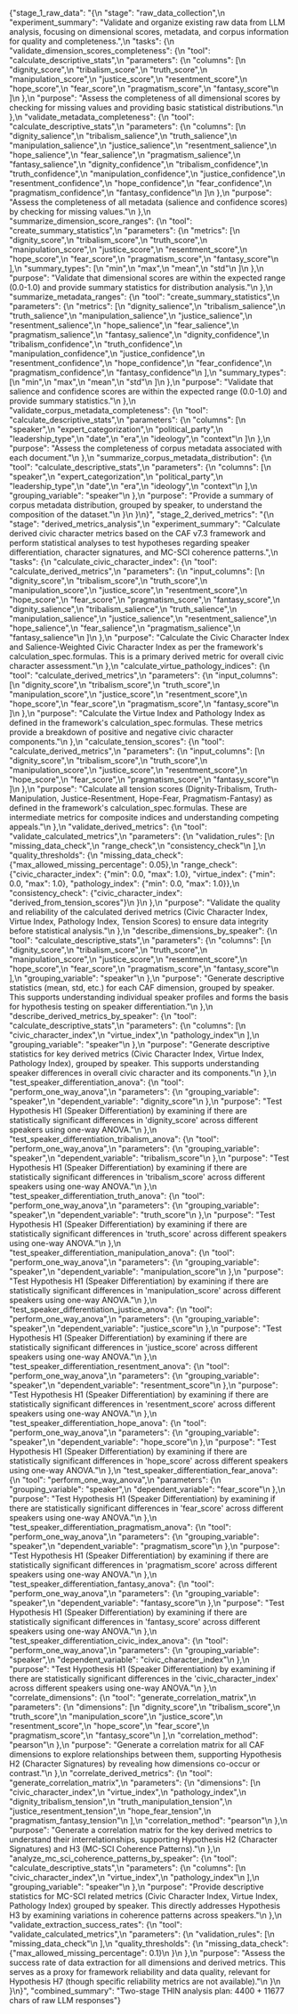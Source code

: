 {"stage_1_raw_data": "{\n  \"stage\": \"raw_data_collection\",\n  \"experiment_summary\": \"Validate and organize existing raw data from LLM analysis, focusing on dimensional scores, metadata, and corpus information for quality and completeness.\",\n  \"tasks\": {\n    \"validate_dimension_scores_completeness\": {\n      \"tool\": \"calculate_descriptive_stats\",\n      \"parameters\": {\n        \"columns\": [\n          \"dignity_score\",\n          \"tribalism_score\",\n          \"truth_score\",\n          \"manipulation_score\",\n          \"justice_score\",\n          \"resentment_score\",\n          \"hope_score\",\n          \"fear_score\",\n          \"pragmatism_score\",\n          \"fantasy_score\"\n        ]\n      },\n      \"purpose\": \"Assess the completeness of all dimensional scores by checking for missing values and providing basic statistical distributions.\"\n    },\n    \"validate_metadata_completeness\": {\n      \"tool\": \"calculate_descriptive_stats\",\n      \"parameters\": {\n        \"columns\": [\n          \"dignity_salience\",\n          \"tribalism_salience\",\n          \"truth_salience\",\n          \"manipulation_salience\",\n          \"justice_salience\",\n          \"resentment_salience\",\n          \"hope_salience\",\n          \"fear_salience\",\n          \"pragmatism_salience\",\n          \"fantasy_salience\",\n          \"dignity_confidence\",\n          \"tribalism_confidence\",\n          \"truth_confidence\",\n          \"manipulation_confidence\",\n          \"justice_confidence\",\n          \"resentment_confidence\",\n          \"hope_confidence\",\n          \"fear_confidence\",\n          \"pragmatism_confidence\",\n          \"fantasy_confidence\"\n        ]\n      },\n      \"purpose\": \"Assess the completeness of all metadata (salience and confidence scores) by checking for missing values.\"\n    },\n    \"summarize_dimension_score_ranges\": {\n      \"tool\": \"create_summary_statistics\",\n      \"parameters\": {\n        \"metrics\": [\n          \"dignity_score\",\n          \"tribalism_score\",\n          \"truth_score\",\n          \"manipulation_score\",\n          \"justice_score\",\n          \"resentment_score\",\n          \"hope_score\",\n          \"fear_score\",\n          \"pragmatism_score\",\n          \"fantasy_score\"\n        ],\n        \"summary_types\": [\n          \"min\",\n          \"max\",\n          \"mean\",\n          \"std\"\n        ]\n      },\n      \"purpose\": \"Validate that dimensional scores are within the expected range (0.0-1.0) and provide summary statistics for distribution analysis.\"\n    },\n    \"summarize_metadata_ranges\": {\n      \"tool\": \"create_summary_statistics\",\n      \"parameters\": {\n        \"metrics\": [\n          \"dignity_salience\",\n          \"tribalism_salience\",\n          \"truth_salience\",\n          \"manipulation_salience\",\n          \"justice_salience\",\n          \"resentment_salience\",\n          \"hope_salience\",\n          \"fear_salience\",\n          \"pragmatism_salience\",\n          \"fantasy_salience\",\n          \"dignity_confidence\",\n          \"tribalism_confidence\",\n          \"truth_confidence\",\n          \"manipulation_confidence\",\n          \"justice_confidence\",\n          \"resentment_confidence\",\n          \"hope_confidence\",\n          \"fear_confidence\",\n          \"pragmatism_confidence\",\n          \"fantasy_confidence\"\n        ],\n        \"summary_types\": [\n          \"min\",\n          \"max\",\n          \"mean\",\n          \"std\"\n        ]\n      },\n      \"purpose\": \"Validate that salience and confidence scores are within the expected range (0.0-1.0) and provide summary statistics.\"\n    },\n    \"validate_corpus_metadata_completeness\": {\n      \"tool\": \"calculate_descriptive_stats\",\n      \"parameters\": {\n        \"columns\": [\n          \"speaker\",\n          \"expert_categorization\",\n          \"political_party\",\n          \"leadership_type\",\n          \"date\",\n          \"era\",\n          \"ideology\",\n          \"context\"\n        ]\n      },\n      \"purpose\": \"Assess the completeness of corpus metadata associated with each document.\"\n    },\n    \"summarize_corpus_metadata_distribution\": {\n      \"tool\": \"calculate_descriptive_stats\",\n      \"parameters\": {\n        \"columns\": [\n          \"speaker\",\n          \"expert_categorization\",\n          \"political_party\",\n          \"leadership_type\",\n          \"date\",\n          \"era\",\n          \"ideology\",\n          \"context\"\n        ],\n        \"grouping_variable\": \"speaker\"\n      },\n      \"purpose\": \"Provide a summary of corpus metadata distribution, grouped by speaker, to understand the composition of the dataset.\"\n    }\n  }\n}", "stage_2_derived_metrics": "{\n  \"stage\": \"derived_metrics_analysis\",\n  \"experiment_summary\": \"Calculate derived civic character metrics based on the CAF v7.3 framework and perform statistical analyses to test hypotheses regarding speaker differentiation, character signatures, and MC-SCI coherence patterns.\",\n  \"tasks\": {\n    \"calculate_civic_character_index\": {\n      \"tool\": \"calculate_derived_metrics\",\n      \"parameters\": {\n        \"input_columns\": [\n          \"dignity_score\",\n          \"tribalism_score\",\n          \"truth_score\",\n          \"manipulation_score\",\n          \"justice_score\",\n          \"resentment_score\",\n          \"hope_score\",\n          \"fear_score\",\n          \"pragmatism_score\",\n          \"fantasy_score\",\n          \"dignity_salience\",\n          \"tribalism_salience\",\n          \"truth_salience\",\n          \"manipulation_salience\",\n          \"justice_salience\",\n          \"resentment_salience\",\n          \"hope_salience\",\n          \"fear_salience\",\n          \"pragmatism_salience\",\n          \"fantasy_salience\"\n        ]\n      },\n      \"purpose\": \"Calculate the Civic Character Index and Salience-Weighted Civic Character Index as per the framework's calculation_spec.formulas. This is a primary derived metric for overall civic character assessment.\"\n    },\n    \"calculate_virtue_pathology_indices\": {\n      \"tool\": \"calculate_derived_metrics\",\n      \"parameters\": {\n        \"input_columns\": [\n          \"dignity_score\",\n          \"tribalism_score\",\n          \"truth_score\",\n          \"manipulation_score\",\n          \"justice_score\",\n          \"resentment_score\",\n          \"hope_score\",\n          \"fear_score\",\n          \"pragmatism_score\",\n          \"fantasy_score\"\n        ]\n      },\n      \"purpose\": \"Calculate the Virtue Index and Pathology Index as defined in the framework's calculation_spec.formulas. These metrics provide a breakdown of positive and negative civic character components.\"\n    },\n    \"calculate_tension_scores\": {\n      \"tool\": \"calculate_derived_metrics\",\n      \"parameters\": {\n        \"input_columns\": [\n          \"dignity_score\",\n          \"tribalism_score\",\n          \"truth_score\",\n          \"manipulation_score\",\n          \"justice_score\",\n          \"resentment_score\",\n          \"hope_score\",\n          \"fear_score\",\n          \"pragmatism_score\",\n          \"fantasy_score\"\n        ]\n      },\n      \"purpose\": \"Calculate all tension scores (Dignity-Tribalism, Truth-Manipulation, Justice-Resentment, Hope-Fear, Pragmatism-Fantasy) as defined in the framework's calculation_spec.formulas. These are intermediate metrics for composite indices and understanding competing appeals.\"\n    },\n    \"validate_derived_metrics\": {\n      \"tool\": \"validate_calculated_metrics\",\n      \"parameters\": {\n        \"validation_rules\": [\n          \"missing_data_check\",\n          \"range_check\",\n          \"consistency_check\"\n        ],\n        \"quality_thresholds\": {\n          \"missing_data_check\": {\"max_allowed_missing_percentage\": 0.05},\n          \"range_check\": {\"civic_character_index\": {\"min\": 0.0, \"max\": 1.0}, \"virtue_index\": {\"min\": 0.0, \"max\": 1.0}, \"pathology_index\": {\"min\": 0.0, \"max\": 1.0}},\n          \"consistency_check\": {\"civic_character_index\": \"derived_from_tension_scores\"}\n        }\n      },\n      \"purpose\": \"Validate the quality and reliability of the calculated derived metrics (Civic Character Index, Virtue Index, Pathology Index, Tension Scores) to ensure data integrity before statistical analysis.\"\n    },\n    \"describe_dimensions_by_speaker\": {\n      \"tool\": \"calculate_descriptive_stats\",\n      \"parameters\": {\n        \"columns\": [\n          \"dignity_score\",\n          \"tribalism_score\",\n          \"truth_score\",\n          \"manipulation_score\",\n          \"justice_score\",\n          \"resentment_score\",\n          \"hope_score\",\n          \"fear_score\",\n          \"pragmatism_score\",\n          \"fantasy_score\"\n        ],\n        \"grouping_variable\": \"speaker\"\n      },\n      \"purpose\": \"Generate descriptive statistics (mean, std, etc.) for each CAF dimension, grouped by speaker. This supports understanding individual speaker profiles and forms the basis for hypothesis testing on speaker differentiation.\"\n    },\n    \"describe_derived_metrics_by_speaker\": {\n      \"tool\": \"calculate_descriptive_stats\",\n      \"parameters\": {\n        \"columns\": [\n          \"civic_character_index\",\n          \"virtue_index\",\n          \"pathology_index\"\n        ],\n        \"grouping_variable\": \"speaker\"\n      },\n      \"purpose\": \"Generate descriptive statistics for key derived metrics (Civic Character Index, Virtue Index, Pathology Index), grouped by speaker. This supports understanding speaker differences in overall civic character and its components.\"\n    },\n    \"test_speaker_differentiation_anova\": {\n      \"tool\": \"perform_one_way_anova\",\n      \"parameters\": {\n        \"grouping_variable\": \"speaker\",\n        \"dependent_variable\": \"dignity_score\"\n      },\n      \"purpose\": \"Test Hypothesis H1 (Speaker Differentiation) by examining if there are statistically significant differences in 'dignity_score' across different speakers using one-way ANOVA.\"\n    },\n    \"test_speaker_differentiation_tribalism_anova\": {\n      \"tool\": \"perform_one_way_anova\",\n      \"parameters\": {\n        \"grouping_variable\": \"speaker\",\n        \"dependent_variable\": \"tribalism_score\"\n      },\n      \"purpose\": \"Test Hypothesis H1 (Speaker Differentiation) by examining if there are statistically significant differences in 'tribalism_score' across different speakers using one-way ANOVA.\"\n    },\n    \"test_speaker_differentiation_truth_anova\": {\n      \"tool\": \"perform_one_way_anova\",\n      \"parameters\": {\n        \"grouping_variable\": \"speaker\",\n        \"dependent_variable\": \"truth_score\"\n      },\n      \"purpose\": \"Test Hypothesis H1 (Speaker Differentiation) by examining if there are statistically significant differences in 'truth_score' across different speakers using one-way ANOVA.\"\n    },\n    \"test_speaker_differentiation_manipulation_anova\": {\n      \"tool\": \"perform_one_way_anova\",\n      \"parameters\": {\n        \"grouping_variable\": \"speaker\",\n        \"dependent_variable\": \"manipulation_score\"\n      },\n      \"purpose\": \"Test Hypothesis H1 (Speaker Differentiation) by examining if there are statistically significant differences in 'manipulation_score' across different speakers using one-way ANOVA.\"\n    },\n    \"test_speaker_differentiation_justice_anova\": {\n      \"tool\": \"perform_one_way_anova\",\n      \"parameters\": {\n        \"grouping_variable\": \"speaker\",\n        \"dependent_variable\": \"justice_score\"\n      },\n      \"purpose\": \"Test Hypothesis H1 (Speaker Differentiation) by examining if there are statistically significant differences in 'justice_score' across different speakers using one-way ANOVA.\"\n    },\n    \"test_speaker_differentiation_resentment_anova\": {\n      \"tool\": \"perform_one_way_anova\",\n      \"parameters\": {\n        \"grouping_variable\": \"speaker\",\n        \"dependent_variable\": \"resentment_score\"\n      },\n      \"purpose\": \"Test Hypothesis H1 (Speaker Differentiation) by examining if there are statistically significant differences in 'resentment_score' across different speakers using one-way ANOVA.\"\n    },\n    \"test_speaker_differentiation_hope_anova\": {\n      \"tool\": \"perform_one_way_anova\",\n      \"parameters\": {\n        \"grouping_variable\": \"speaker\",\n        \"dependent_variable\": \"hope_score\"\n      },\n      \"purpose\": \"Test Hypothesis H1 (Speaker Differentiation) by examining if there are statistically significant differences in 'hope_score' across different speakers using one-way ANOVA.\"\n    },\n    \"test_speaker_differentiation_fear_anova\": {\n      \"tool\": \"perform_one_way_anova\",\n      \"parameters\": {\n        \"grouping_variable\": \"speaker\",\n        \"dependent_variable\": \"fear_score\"\n      },\n      \"purpose\": \"Test Hypothesis H1 (Speaker Differentiation) by examining if there are statistically significant differences in 'fear_score' across different speakers using one-way ANOVA.\"\n    },\n    \"test_speaker_differentiation_pragmatism_anova\": {\n      \"tool\": \"perform_one_way_anova\",\n      \"parameters\": {\n        \"grouping_variable\": \"speaker\",\n        \"dependent_variable\": \"pragmatism_score\"\n      },\n      \"purpose\": \"Test Hypothesis H1 (Speaker Differentiation) by examining if there are statistically significant differences in 'pragmatism_score' across different speakers using one-way ANOVA.\"\n    },\n    \"test_speaker_differentiation_fantasy_anova\": {\n      \"tool\": \"perform_one_way_anova\",\n      \"parameters\": {\n        \"grouping_variable\": \"speaker\",\n        \"dependent_variable\": \"fantasy_score\"\n      },\n      \"purpose\": \"Test Hypothesis H1 (Speaker Differentiation) by examining if there are statistically significant differences in 'fantasy_score' across different speakers using one-way ANOVA.\"\n    },\n    \"test_speaker_differentiation_civic_index_anova\": {\n      \"tool\": \"perform_one_way_anova\",\n      \"parameters\": {\n        \"grouping_variable\": \"speaker\",\n        \"dependent_variable\": \"civic_character_index\"\n      },\n      \"purpose\": \"Test Hypothesis H1 (Speaker Differentiation) by examining if there are statistically significant differences in the 'civic_character_index' across different speakers using one-way ANOVA.\"\n    },\n    \"correlate_dimensions\": {\n      \"tool\": \"generate_correlation_matrix\",\n      \"parameters\": {\n        \"dimensions\": [\n          \"dignity_score\",\n          \"tribalism_score\",\n          \"truth_score\",\n          \"manipulation_score\",\n          \"justice_score\",\n          \"resentment_score\",\n          \"hope_score\",\n          \"fear_score\",\n          \"pragmatism_score\",\n          \"fantasy_score\"\n        ],\n        \"correlation_method\": \"pearson\"\n      },\n      \"purpose\": \"Generate a correlation matrix for all CAF dimensions to explore relationships between them, supporting Hypothesis H2 (Character Signatures) by revealing how dimensions co-occur or contrast.\"\n    },\n    \"correlate_derived_metrics\": {\n      \"tool\": \"generate_correlation_matrix\",\n      \"parameters\": {\n        \"dimensions\": [\n          \"civic_character_index\",\n          \"virtue_index\",\n          \"pathology_index\",\n          \"dignity_tribalism_tension\",\n          \"truth_manipulation_tension\",\n          \"justice_resentment_tension\",\n          \"hope_fear_tension\",\n          \"pragmatism_fantasy_tension\"\n        ],\n        \"correlation_method\": \"pearson\"\n      },\n      \"purpose\": \"Generate a correlation matrix for the key derived metrics to understand their interrelationships, supporting Hypothesis H2 (Character Signatures) and H3 (MC-SCI Coherence Patterns).\"\n    },\n    \"analyze_mc_sci_coherence_patterns_by_speaker\": {\n      \"tool\": \"calculate_descriptive_stats\",\n      \"parameters\": {\n        \"columns\": [\n          \"civic_character_index\",\n          \"virtue_index\",\n          \"pathology_index\"\n        ],\n        \"grouping_variable\": \"speaker\"\n      },\n      \"purpose\": \"Provide descriptive statistics for MC-SCI related metrics (Civic Character Index, Virtue Index, Pathology Index) grouped by speaker. This directly addresses Hypothesis H3 by examining variations in coherence patterns across speakers.\"\n    },\n    \"validate_extraction_success_rates\": {\n      \"tool\": \"validate_calculated_metrics\",\n      \"parameters\": {\n        \"validation_rules\": [\n          \"missing_data_check\"\n        ],\n        \"quality_thresholds\": {\n          \"missing_data_check\": {\"max_allowed_missing_percentage\": 0.1}\n        }\n      },\n      \"purpose\": \"Assess the success rate of data extraction for all dimensions and derived metrics. This serves as a proxy for framework reliability and data quality, relevant for Hypothesis H7 (though specific reliability metrics are not available).\"\n    }\n  }\n}", "combined_summary": "Two-stage THIN analysis plan: 4400 + 11677 chars of raw LLM responses"}